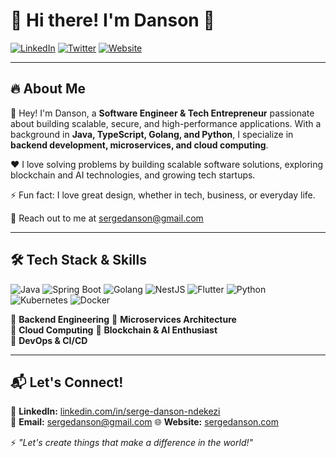 # 👋 Hi there! I'm Danson 🚀

[![LinkedIn](https://img.shields.io/badge/LinkedIn-Connect-blue?style=flat-square&logo=linkedin)](https://www.linkedin.com/in/serge-danson-ndekezi/) 
[![Twitter](https://img.shields.io/badge/Twitter-Follow-blue?style=flat-square&logo=twitter)](https://x.com/dansonserge) 
[![Website](https://img.shields.io/badge/Website-Visit-brightgreen?style=flat-square&logo=google-chrome)](https://sergedanson.com)

---

## 🔥 About Me

👋 Hey! I'm Danson, a **Software Engineer & Tech Entrepreneur** passionate about building scalable, secure, and high-performance applications. With a background in **Java, TypeScript, Golang, and Python**, I specialize in **backend development, microservices, and cloud computing**.  

❤️ I love solving problems by building scalable software solutions, exploring blockchain and AI technologies, and growing tech startups.

⚡ Fun fact: I love great design, whether in tech, business, or everyday life.

📩 Reach out to me at [sergedanson@gmail.com](mailto:sergedanson@gmail.com)


---

## 🛠️ Tech Stack & Skills

![Java](https://img.shields.io/badge/Java-ED8B00?style=for-the-badge&logo=java&logoColor=white) ![Spring Boot](https://img.shields.io/badge/Spring%20Boot-6DB33F?style=for-the-badge&logo=spring-boot&logoColor=white) ![Golang](https://img.shields.io/badge/Go-00ADD8?style=for-the-badge&logo=go&logoColor=white)  ![NestJS](https://img.shields.io/badge/NestJS-E0234E?style=for-the-badge&logo=nestjs&logoColor=white) ![Flutter](https://img.shields.io/badge/Flutter-02569B?style=for-the-badge&logo=flutter&logoColor=white) ![Python](https://img.shields.io/badge/Python-3776AB?style=for-the-badge&logo=python&logoColor=white) ![Kubernetes](https://img.shields.io/badge/Kubernetes-326CE5?style=for-the-badge&logo=kubernetes&logoColor=white) ![Docker](https://img.shields.io/badge/Docker-2496ED?style=for-the-badge&logo=docker&logoColor=white)


🔹 **Backend Engineering** 
🔹 **Microservices Architecture**  
🔹 **Cloud Computing** 
🔹 **Blockchain & AI Enthusiast**  
🔹 **DevOps & CI/CD**

---

## 📬 Let's Connect!  
💼 **LinkedIn:** [linkedin.com/in/serge-danson-ndekezi](https://www.linkedin.com/in/serge-danson-ndekezi)  
📧 **Email:** sergedanson@gmail.com 
🌐 **Website:** [sergedanson.com](https://sergedanson.com)

⚡ _"Let's create things that make a difference in the world!"_

